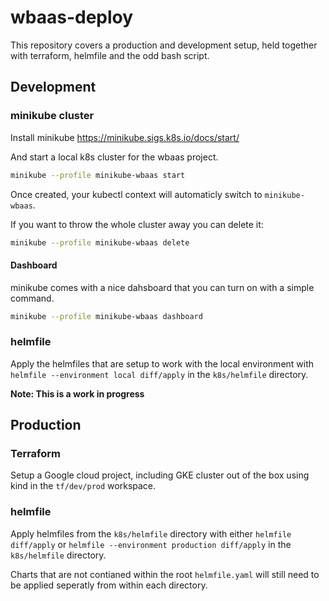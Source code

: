 # wbaas-deploy

This repository covers a production and development setup, held together with terraform, helmfile and the odd bash script.

## Development

### minikube cluster

Install minikube https://minikube.sigs.k8s.io/docs/start/

And start a local k8s cluster for the wbaas project.

```sh
minikube --profile minikube-wbaas start 
```

Once created, your kubectl context will automaticly switch to `minikube-wbaas`.

If you want to throw the whole cluster away you can delete it:

```sh
minikube --profile minikube-wbaas delete
```

#### Dashboard

minikube comes with a nice dahsboard that you can turn on with a simple command.

```sh
minikube --profile minikube-wbaas dashboard
```

### helmfile

Apply the helmfiles that are setup to work with the local environment with `helmfile --environment local diff/apply` in the `k8s/helmfile` directory.

**Note: This is a work in progress**

## Production

### Terraform

Setup a Google cloud project, including GKE cluster out of the box using kind in the `tf/dev/prod` workspace.

### helmfile

Apply helmfiles from the `k8s/helmfile` directory with either `helmfile diff/apply` or `helmfile --environment production diff/apply` in the `k8s/helmfile` directory.

Charts that are not contianed within the root `helmfile.yaml` will still need to be applied seperatly from within each directory.